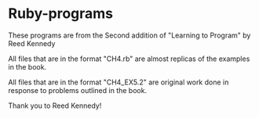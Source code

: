 Ruby-programs
=============

These programs are from the Second addition of "Learning to Program" by Reed Kennedy

All files that are in the format "CH4.rb" are almost replicas of the examples in the book.

All files that are in the format "CH4_EX5.2" are original work done in response to problems outlined in the book.

Thank you to Reed Kennedy!



